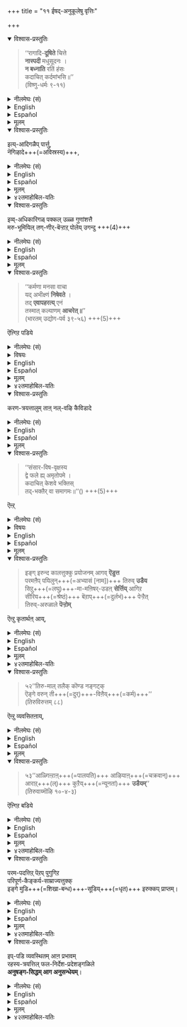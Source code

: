 +++
title = "११ ईषद्-अनुकूलेषु वृत्तिः"

+++
<details open><summary>विश्वास-प्रस्तुतिः</summary>

> ‘‘रागादि-**दूषिते** चित्ते  
**नास्पदी** मधुसूदनः ।  
**न बध्नाति** रतिं हंसः  
कदाचित् कर्दमांभसि॥’’  
(विष्णु-धर्मः ९-११) 
</details>

<details><summary>नीलमेघः (सं)</summary>

> ‘‘रागादि-**दूषिते** चित्ते  
**नास्पदी** मधुसूदनः ।  
**न बध्नाति** रतिं हंसः  
कदाचित् कर्दमांभसि॥’’  
(विष्णु-धर्मः ९-११) 
</details>

<details><summary>English</summary>

> The slayer of Madhu ( Madhusūdana) does not remain in the mind of the man  
which is impure owing to such things as (evil) desires;  
the swan never delights in water that is muddy." 
</details>

<details><summary>Español</summary>

> El **asesino** de Madhu (Madhusūdana) **no permanece** en la mente del hombre  
que **es** impuro debido a cosas como deseos (malvados);  
El cisne **nunca se deleita** en el agua que **está** fangosa ".
</details>

<details><summary>मूलम्</summary>

‘‘रागादि दूषिते चित्ते नास्पदी मधुसूदनः । न बध्नाति रतिं हंसः कदाचित्कर्दमांभसि॥’’(विष्णु-धर्मः ९-११) 
</details>



<details open><summary>विश्वास-प्रस्तुतिः</summary>

इत्य्-आदिगळैप् पार्त्तु,  
नॆगिऴादे+++(=अविस्रस्य)+++,  
</details>

<details><summary>नीलमेघः (सं)</summary>

इत्य्-आद्य्-अवलोकनेन,  
निकर्ष-बुद्धि-त्याग-पूर्वम् 
</details>


<details><summary>English</summary>

(With this knowledge in our minds )  
we should refrain from treating with disregard these devotees  
on the strength of what is said in such passages as this (above). 
</details>

<details><summary>Español</summary>

(Con este **conocimiento** en nuestras mentes)  
**Debemos abstenernos** de **tratar sin tener** en **cuenta** estos devotos  
sobre la fuerza de lo que se dice en pasajes como este (arriba).
</details>


<details><summary>मूलम्</summary>

इत्यादिगळैप्पार्त्तु नॆगिऴादे 
</details>

<details><summary>४२तमाहोबिल-यतिः</summary>

नॆगिऴादे - तऩ्ऩुडैय चित्तम् रागादिदूषितमाऩाल् अदिल् भगवाऩ् वसिक्कमाट्टाऩ् ऎऩ्ऱाराय्न्दु अवर्गळै यनादरम् सॆय्यादे, इदऱ्कु उगन्दु ऎऩ्बदोडन्वयम्। 
</details>


<details open><summary>विश्वास-प्रस्तुतिः</summary>

इव्व्-अधिकारिगळ् पक्कल् उळ्ळ गुणांशत्तै  
मरु-भूमियिल् तण्-णीर्-बॆऱ्ऱाऱ् पोलेय् उगन्दु +++(4)+++
</details>

<details><summary>नीलमेघः (सं)</summary>

एष्व् अधिकारिषु विद्यमान गुणांशं  
मरु-भूमौ जल-लाभवद् अभिनन्द्य, 
</details>


<details><summary>English</summary>

On the other hand, we should feel delighted at any good features  
that might be found in such devotees,  
even as in finding water in a wilderness.
</details>

<details><summary>Español</summary>

Por otro lado, **deberíamos sentirnos** encantados con cualquier buena característica  
que **se podría encontrar** en tales devotos,  
incluso como en **encontrar** agua en un desierto.
</details>

<details><summary>मूलम्</summary>

इव्वधिकारिकळ् पक्कलुळ्ळ गुणांशत्तै मरुभूमियिल् तण्णीर्बॆऱ्ऱाऱ्पोलेयुगन्दु
</details>



<details open><summary>विश्वास-प्रस्तुतिः</summary>

> ‘‘कर्मणा मनसा वाचा  
यद् अभीक्ष्णं **निषेवते** ।  
तद् **एवापहरत्य्** एनं  
तस्मात् कल्याणम् **आचरेत्॥**’’  
(भारतम् उद्योग-पर्व ३९-५६) +++(5)+++

ऎऩ्गिऱ पडिये
</details>

<details><summary>नीलमेघः (सं)</summary>

> ‘‘कर्मणा मनसा वाचा  
यद् अभीक्ष्णं **निषेवते** ।  
तद् **एवापहरत्य्** एनं  
तस्मात् कल्याणम् **आचरेत्॥**’’  
(भारतम् उद्योग-पर्व ३९-५६) +++(5)+++

इत्य्-उक्त-रीत्या 
</details>

<details><summary>विषयः</summary>

अभ्यासः
</details>


<details><summary>English</summary>

It has been said :-

> "Whatever a man often does with the activities of his body, mind and speech -  
it makes a man its captive.  
Therefore one should (ever) perform what is good." 
</details>

<details><summary>Español</summary>

**Se ha dicho**:-

> "Lo que **sea** que un hombre suele **hacer** con las **actividades** de su cuerpo, mente y discurso -  
**Hace** que un hombre **sea cautivo**.  
Por lo tanto, uno **debería** (nunca) **realizar** lo que es bueno. 
</details>

<details><summary>मूलम्</summary>

‘‘कर्मणा मनसा वाचा यदभीक्ष्णं निषेवते । तदेवापहरत्येनं तस्मात्कल्याणमाचरेत्’’(भारतम् उद्योग-पर्व ३९-५६) ऎऩ्गिऱ पडिये
</details>

<details><summary>४२तमाहोबिल-यतिः</summary>

कर्मणेति । भागवतर्गळुडैय अपराधत्तैप् पार्त्तु अवर्गळ् विषयत्तिल् अनादरादि कळैच्चॆय्दु अपराधप्पडामल् कल्याणमाऩ कार्यत्तैये सॆय्यक्कडवऩॆऩ्गै।  
</details>


<details open><summary>विश्वास-प्रस्तुतिः</summary>

करण-त्रयत्तालुम् ताऩ् नल्-वऴि कैविडादे 
</details>

<details><summary>नीलमेघः (सं)</summary>

करण-त्रयेणापि स्वयं सन्-मार्गम् अ-परित्यज्य, 
</details>


<details><summary>English</summary>

So we should never deviate from the right path with the body, mind or speech.
</details>

<details><summary>Español</summary>

Por lo tanto, **nunca debemos desviarnos** del camino correcto con el cuerpo, la mente o el discurso.
</details>

<details><summary>मूलम्</summary>

करणत्रयत्तालुम् ताऩ् नल्वऴि कैविडादे 
</details>

<details open><summary>विश्वास-प्रस्तुतिः</summary>

> ‘‘संसार-विष-वृक्षस्य  
द्वे फले ह्य् अमृतोपमे ।  
कदाचित् केशवे भक्तिस्  
तद्-भक्तैर् वा समागमः॥’’() +++(5)+++

ऎऩ्ऱ् 
</details>

<details><summary>नीलमेघः (सं)</summary>

> ‘‘संसार-विष-वृक्षस्य  
द्वे फले ह्य् अमृतोपमे ।  
कदाचित् केशवे भक्तिस्  
तद्-भक्तैर् वा समागमः॥’’() +++(5)+++

इति
</details>

<details><summary>विषयः</summary>

भक्तिः, भागवतः, सत्-सङ्गः
</details>

<details><summary>English</summary>

There is a saying that 

> "The poison tree called saṁsāra bears two (kinds of) fruits  
which are like nectar -  
one is bhakti to Bhagavān  
and the other association with those who are His bhaktas". 
</details>

<details><summary>Español</summary>

**Hay** un **dicho** que

> "El árbol venenoso **llamado** saṁsāra **tiene** dos (tipos de) frutas  
que **son** como el néctar -  
Uno **es** bhakti a bhagavān  
y la otra **asociación** con los que **son** sus bhaktas ".
</details>

<details><summary>मूलम्</summary>

‘‘संसारविषवृक्षस्य द्वे फले ह्यमृतोपमे । कदाचित्केशवे भक्तिस्तद्भक्तैर्वा समागमः॥’’() ऎऩ्ऱ् 
</details>


<details open><summary>विश्वास-प्रस्तुतिः</summary>

> इङ्ग् इरुन्द कालत्तुक्कु प्रयोजनम् आगव् **ऎडुत्त**  
परमऩैप् पयिलुन्+++(=अभ्यासं [नाम])+++ तिरुव् **उडैय**  
सिऱु+++(=लघु)+++-मा-मऩिषर्-उडऩ् **सेर्त्तिय्** आगिऱ  
सीरिय+++(=श्रेष्ठं)+++ बॆऱाप्+++(=दुर्लभं)+++ पेऱ्ऱैत्  
तिरुव्-अरुळाले **पॆऱ्ऱोम्**  

ऎऩ्ऱु कृतार्थऩ् आय्, 
</details>

<details><summary>नीलमेघः (सं)</summary>

इह जीवन-कालस्य प्रयोजनत्वेन निर्दिष्टं परम-पुरुष-समाश्रयण-रूपां श्रियं वहद्भिर् लघु-महा-मनुष्यैः सह समागम-रूपं  
श्रेष्ठं दुर्लभं पुरुषार्थं  
श्रीमत्या कृपया प्राप्तवन्तः स्म  

इति कृतार्थैः,  
</details>

<details><summary>English</summary>

Therefore we should feel it a blessing that  
we have obtained the unattainable privilege of association  
with those really great men who may appear small (in the eyes of the ignorant)  
and who have the great good fortune of having sought the protection of the Supreme Being,  
for this should be the great object of desire during our lifetime here.  
</details>

<details><summary>Español</summary>

Por lo tanto, **debemos sentirlo** una **bendición** que  
**Hemos obtenido** el privilegio de **asociación** **inalcanzable**  
con esos hombres realmente geniales que **pueden parecer** pequeños (a los ojos de los ignorantes)  
y que **tienen** la gran fortuna de **haber buscado** la **protección** del ser supremo,  
porque este **debería ser** el gran objeto de deseo durante nuestra vida aquí.
</details>


<details><summary>मूलम्</summary>

इङ्गिरुन्द कालत्तुक्कु प्रयोजनमागवॆडुत्त परमऩैप् पयिलुन्दिरुवुडैय सिऱुमामऩिसरुडऩ्  
सेर्त्तियागिऱ सीरियबॆऱाप्पेऱ्ऱैत् तिरुवरुळाले पॆऱ्ऱोमॆऩ्ऱुगृतार्थऩाय्, 
</details>

<details><summary>४२तमाहोबिल-यतिः</summary>

परमऩैप्पयिलुन्दिरुवुडैय इति । पाऱ्कडल् सेर्न्द परमपुरुषऩै परिचयम् पण्णुगै, अदावदु - समाश्रयिक्कैयागिऱ सम्पत्तैयुडैयारॆऩ्गै सिऱुमा मऩिसरुडऩ् - देहयात्रानुवृत्त्यादिगळाले सिऱियराय् तोऱ्ऱियुम्, ज्ञानवैराग्यभक्त्यादिगळाले महाप्रभावशालिकळायुमुळ्ळ भागवतर्गळोडु, सेर्त्तियागिऱ - ससर्गमागिऱ,सीरिय - श्लाघ्यमाऩ, पेऱाप्पेऱ्ऱै - पॆऱक्कूडाद पुरुषार्थत्तै। तिरुवरुळाले - श्रीमाऩाऩ नारायणऩुडैय श्रीमत्कृपैयाले, 
</details>


<details open><summary>विश्वास-प्रस्तुतिः</summary>

> ५२’’तिरु-माल् तलैक् कॊण्ड नङ्गट्क्  
ऎङ्गे वरुन् ती+++(=दुर्)+++-विऩैय्+++(=कर्म)+++’’  
(तिरुविरुत्तम् ८८)  

ऎऩ्ऱु व्यवसितऩाय्, 
</details>

<details><summary>नीलमेघः (सं)</summary>

> “श्री-वल्लभ-समाश्रितवताम् अस्माकं  
कुतः स्युः क्रूर-कर्माणि " 

इति व्यवसितैः, 
</details>


<details><summary>English</summary>

We should rest assured that 

> evil deeds can never be ours,  
as we have been accepted by the Lord (as His servants), 
</details>

<details><summary>Español</summary>

**Deberíamos estar seguros** de que

> Los **hechos** malvados **nunca pueden ser** nuestros,  
Como We should rest assured that 

> evil deeds can never be ours,  
as we have been accepted by the Lord (as His servants),  por el Señor (como sus **sirvientes**),
</details>

<details><summary>मूलम्</summary>

५२’’तिरुमाल् तलैक्कॊण्ड नङ्गट्कॆङ्गे वरुन्दीविऩैय्’’(तिरुविरुत्तम् ८८)  ऎऩ्ऱु व्यवसितऩाय्, 
</details>



<details open><summary>विश्वास-प्रस्तुतिः</summary>

> ५३’’आळ्गिऩ्ऱाऩ्+++(=पालयति)+++ आऴियाऩ्+++(=चक्रवान्)+++  
आराऱ्+++(ल्)+++ कुऱैय्+++(=न्यूनतां)+++ **उडैयम्**’’  
(तिरुवाय्मॊऴि १०-४-३)  

ऎऩ्गिऱ बडिये 
</details>

<details><summary>नीलमेघः (सं)</summary>

[[२६४]] 

> “रक्षति चक्रधरः  
केन हेतुना न्यूनतां वहेम"  

इत्य्-उक्त-रीत्या 
</details>

<details><summary>English</summary>

and 

> "That the Lord who wields the chakra (the discus) protects us  
and that (therefore) no one can do anything harmful to us." 
</details>

<details><summary>Español</summary>

y

> "Que el Señor que **maneja** el chakra (el disco) nos **protege**  
y eso (por lo tanto) nadie **puede hacer** nada dañino para nosotros ".
</details>


<details><summary>मूलम्</summary>

५३’’आळ्गिऩ्ऱाऩाऴियाऩाराऱ्कुऱैयुडैयम्’’(तिरुवाय्मॊऴि १०-४-३)  ऎऩ्गिऱबडिये 
</details>

<details><summary>४२तमाहोबिल-यतिः</summary>

तिरुमाल् तलैक्कॊण्ड नङ्गट्कु - श्रीमाऩाऩ नारायणऩाले परिग्रहिक्कप्पट्ट नमक्कु। तीविऩै - दुष्कर्मङ्गळ्, ऎङ्गे वरुम् - ऎङ्गे वरप्पोगिऱदु, ऎऩ्ऱु व्यवसितऩाय् - तिरुमालाले परिग्रहिक्कप् पट्ट नमक्कुत् तीविऩैये वारादॆऩ्ऱु निश्चयमुडैयवऩाय्, आऴियाऩ् - चक्रायुधत्तैप् परिकरमागवुडैय भगवाऩ्, आळ्गिऩ्ऱाऩ् - नम्मै रक्षिया- निऩ्ऱाऩ्,   
आराल् - मऱ्ऱ ऎवराल्, कुऱैयुडैयम् - पॆऱक्कूडिय पुरुषार्थत्तिऩ् कुऱैवैयुडैयोम्, सकलं सपूर्णमॆऩ्ऱबडि। 
</details>


<details open><summary>विश्वास-प्रस्तुतिः</summary>

परम-पदत्तिऱ् पॆऱप् पुगुगिऱ  
परिपूर्ण-कैङ्कर्य-साम्राज्यत्तुक्क्  
इङ्गे मुडि+++(=शिखा-बन्ध)+++-सूडिय्+++(=धृत)+++ इरुक्कप् प्राप्तम्। 
</details>

<details><summary>नीलमेघः (सं)</summary>

परम-पदे प्राप्स्यमानस्य परिपूर्ण-कैङ्कर्य-साम्राज्यस्य कृते  
इह पुष्पापीड-धारिभिः स्थातुं युक्तम् । 
</details>


<details><summary>English</summary>

We should therefore crown ourselves, even here,  
in anticipation of the empireship of perfect service to the Lord  
which will be ours in Heaven (Paramapada). 
</details>

<details><summary>Español</summary>

Por lo tanto, **deberíamos coronarnos**, incluso aquí,  
En anticipación de la imperia del **servicio** perfecto al Señor  
que **será** nuestro en el cielo (Paramapada).
</details>

<details><summary>मूलम्</summary>

परमपदत्तिऱ्पॆऱप्पुगुगिऱ परिपूर्णकैङ्कर्यसाम्राज्यत्तुक्किङ्गे मुडिसूडियिरुक्कप् प्राप्तम्। 
</details>

<details><summary>४२तमाहोबिल-यतिः</summary>

इङ्गे - ससारमण्डलत्तिलेये, मुडिसूडियिरुक्क - मूर्धाभिषिक्तऩायिरुक्क, प्राप्तम् - इप्पडियिरुक्कुगैये उचित-मॆऩ्ऱबडि। 
</details>



<details open><summary>विश्वास-प्रस्तुतिः</summary>

इप्-पडि व्यवस्थितम् आऩ प्रभावम्  
रहस्य-त्रयत्तिल् फल-निर्देश-प्रदेशङ्गळिले  
**अनुषङ्ग-सिद्धम् आग अनुसन्धेयम्**।  
</details>

<details><summary>नीलमेघः (सं)</summary>

एवं व्यवस्थितः प्रभावो  
रहस्यत्रये फल-निर्देश-प्रदेशेषु आनुषङ्गिकतया ऽनुसन्धेयः ॥ 
</details>


<details><summary>English</summary>

This potency which has been determined so far  
should be remembered in connection with such places as indicate the fruit in the three mysteries (mantras),  
as established by necessary consequence.
</details>

<details><summary>Español</summary>

Esta potencia que **se ha determinado** hasta ahora  
**debe recordarse** en **relación** con lugares que **indiquen** la fruta en los tres misterios (mantras),  
según lo **establecido** por la consecuencia necesaria.
</details>


<details><summary>मूलम्</summary>

इप्पडि व्यवस्थितमाऩ प्रभावम् रहस्यत्रयत्तिल् फलनिर्देशप्रदेशङ्गळिले अनुषङ्गसिद्धमाग अनुसन्धेयम्।  
</details>

<details><summary>४२तमाहोबिल-यतिः</summary>

इव्वधिकारार्थमाऩ प्रभावरक्षैयै रहस्यत्रयत्तिल् अनुसन्धिक्कुम् प्रदेशत्तैक् काट्टुगिऱार् इप्पडि इत्यादिना । फलनिर्देशप्रदेशङ्गळिले इति । नारायणपदोत्तरचतुर्थ्यादि कळिले अनुषङ्गसिद्धमाग - आर्थिकमाग।  
</details>

